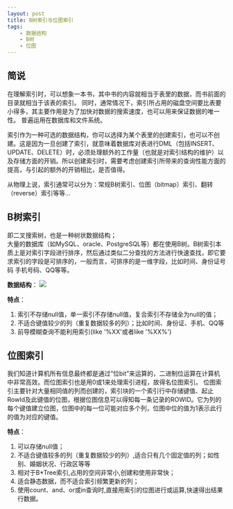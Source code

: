 ```yaml
---
layout: post
title: B树索引与位图索引
tags:
    - 数据结构
    - B树
    - 位图
---
```




## 简说 ##

在理解索引时，可以想象一本书，其中书的内容就相当于表里的数据，而书前面的目录就相当于该表的索引。
同时，通常情况下，索引所占用的磁盘空间要比表要小得多，其主要作用是为了加快对数据的搜索速度，也可以用来保证数据的唯一性。
普遍运用在数据库和文件系统。

索引作为一种可选的数据结构，你可以选择为某个表里的创建索引，也可以不创建。这是因为一旦创建了索引，就意味着数据库对表进行DML（包括INSERT、UPDATE、DELETE）时，必须处理额外的工作量（也就是对索引结构的维护）以及存储方面的开销。所以创建索引时，需要考虑创建索引所带来的查询性能方面的提高，与引起的额外的开销相比，是否值得。

从物理上说，索引通常可以分为：常规B树索引、位图（bitmap）索引、翻转（reverse）索引等等...



##  B树索引  ##

即二叉搜索树，也是一种树状数据结构；	
大量的数据库（如MySQL、oracle、PostgreSQL等）都在使用B树。B树索引本质上是对索引字段进行排序，然后通过类似二分查找的方法进行快速查找，即它要求索引的字段是可排序的，一般而言，可排序的是一维字段，比如时间、身份证号码  手机号码、QQ等等。


**数据结构**：
![](http://cdn.jasonsoso.com/b.jpg)


**特点**： 	
1. 索引不存储null值，单一索引不存储null值，复合索引不存储全为null的值；  
2. 不适合键值较少的列（重复数据较多的列）；比如时间、身份证、手机、QQ等  
3. 前导模糊查询不能利用索引(like '%XX'或者like '%XX%')



##  位图索引  ##


我们知道计算机所有信息最终都是通过“位bit”来运算的，二进制位运算在计算机中非常高效。而位图索引也是用0或1来处理索引进程，故得名位图索引。
位图索引主要针对大量相同值的列而创建的，索引块的一个索引行中存储键值、起止RowId及此键值的位图，根据位图信息可以得知每一条记录的ROWID。它为列的每个键值建立位图，位图中的每一位可能对应多个列，位图中位的值为1表示此行的值为对应的键值。



**特点**： 	
1. 可以存储null值；  
2. 不适合键值较多的列（重复数据较少的列）,适合只有几个固定值的列；如性别、婚姻状况、行政区等等   
3. 相对于B*Tree索引,占用的空间非常小,创建和使用非常快；  
4. 适合静态数据，而不适合索引频繁更新的列；  
5. 使用count、and、or或in查询时,直接用索引的位图进行或运算,快速得出结果行数据。  


